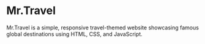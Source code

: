 # Mr.Travel
Mr.Travel is a simple, responsive travel-themed website showcasing famous global destinations using HTML, CSS, and JavaScript.
